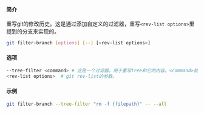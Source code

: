 #### 简介

重写git的修改历史。这是通过添加自定义的过滤器，重写`<rev-list options>`里提到的分支来实现的。

```bash
git filter-branch [options] [--] [<rev-list options>]
```

#### 选项

```bash
--tree-filter <command>	# 这是一个过滤器。用于重写tree和它的内容。<command>就是要在shell中执行的命令。
<rev-list options>	# git rev-list的参数。
```

#### 示例

```bash
git filter-branch --tree-filter "rm -f {filepath}" -- --all
```

